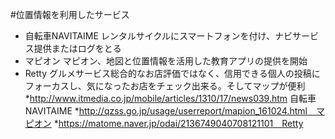 #位置情報を利用したサービス

* 自転車NAVITAIME
レンタルサイクルにスマートフォンを付け、ナビサービス提供またはログをとる
* マピオン
マピオン、地図と位置情報を活用した教育アプリの提供を開始
* Retty
グルメサービス総合的なお店評価ではなく、信用できる個人の投稿にフォーカスし、気になったお店をチェック出来る。そしてマップが便利
*http://www.itmedia.co.jp/mobile/articles/1310/17/news039.htm 自転車NAVITAIME
*http://qzss.go.jp/usage/userreport/mapion_161024.html　マピオン
*https://matome.naver.jp/odai/2136749040708121101　Retty
